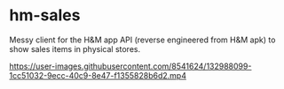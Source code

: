# hm-sales

Messy client for the H&M app API (reverse engineered from H&M apk) to show sales items in physical stores.

https://user-images.githubusercontent.com/8541624/132988099-1cc51032-9ecc-40c9-8e47-f1355828b6d2.mp4

